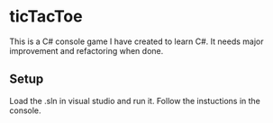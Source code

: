 # ticTacToe
This is a C# console game I have created to learn C#.  It needs major improvement and refactoring when done.

## Setup
Load the .sln in visual studio and run it.  Follow the instuctions in the console.

